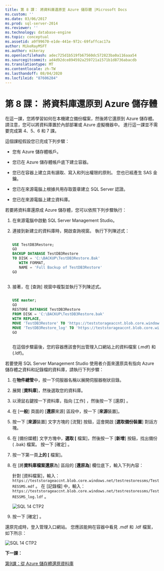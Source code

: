 ```yaml
---
title: 第 8 課： 將資料庫還原至 Azure 儲存體 |Microsoft Docs
ms.custom: ''
ms.date: 03/06/2017
ms.prod: sql-server-2014
ms.reviewer: ''
ms.technology: database-engine
ms.topic: conceptual
ms.assetid: a9f99670-e1de-441e-972c-69faffcac17a
author: MikeRayMSFT
ms.author: mikeray
ms.openlocfilehash: adec725d1b519fb67560dc572823ba0a116aaa54
ms.sourcegitcommit: ad4d92dce894592a259721a1571b1d8736abacdb
ms.translationtype: MT
ms.contentlocale: zh-TW
ms.lasthandoff: 08/04/2020
ms.locfileid: "87606284"
---
```

# <a name="lesson-8-restore-a-database-to-azure-storage"></a>第 8 課： 將資料庫還原到 Azure 儲存體
  在這一課，您將學習如何在本機建立備份檔案，然後將它還原到 Azure 儲存體。 請注意，您可以將資料庫置於內部部署或 Azure 虛擬機器中。 進行這一課並不需要完成第 4、5、6 和 7 課。  
  
 這個課程假設您已完成下列步驟：  
  
-   您有 Azure 儲存體帳戶。  
  
-   您已在 Azure 儲存體帳戶底下建立容器。  
  
-   您已在容器上建立具有讀取、寫入和列出權限的原則。 您也已經產生 SAS 金鑰。  
  
-   您已在來源電腦上根據共用存取簽章建立 SQL Server 認證。  
  
-   您已在來源電腦上建立資料庫。  
  
 若要將資料庫還原成 Azure 儲存體，您可以依照下列步驟執行：  
  
1.  在來源電腦中啟動 SQL Server Management Studio。  
  
2.  連接到新建立的資料庫時，開啟查詢視窗。 執行下列陳述式：  
  
    ```sql  
  
    USE TestDB3Restore;   
    GO   
    BACKUP DATABASE TestDB3Restore   
    TO DISK = 'C:\BACKUP\TestDB3Restore.Bak'   
       WITH FORMAT,   
       NAME = 'Full Backup of TestDB3Restore'   
    GO  
  
    ```  
  
3.  接著，在 [查詢] 視窗中複製並執行下列陳述式。  
  
    ```sql  
  
    USE master;   
    GO   
    RESTORE DATABASE TestDB3Restore    
    FROM DISK = 'C:\BACKUP\TestDB3Restore.bak'    
    WITH REPLACE,   
    MOVE 'TestDB3Restore' TO 'https://teststorageaccnt.blob.core.windows.net/testcontainrestore/TestDB3Restore.mdf',     
    MOVE 'TestDB3Restore_log' TO 'https://teststorageaccnt.blob.core.windows.net/testcontainrestore/TestDB3Restore_log.ldf';   
    GO  
  
    ```  
  
     在這個步驟最後，您的容器應該會列出管理入口網站上的資料檔案 (.mdf) 和 (.ldf)。  
  
 若要使用 SQL Server Management Studio 使用者介面來還原具有指向 Azure 儲存體之資料和記錄檔的資料庫，請執行下列步驟：  
  
1.  在**物件總管**中，按一下伺服器名稱以展開伺服器樹狀目錄。  
  
2.  展開 [**資料庫**]，然後選取您的資料庫。  
  
3.  以滑鼠右鍵按一下資料庫，指向 [工作]  ，然後按一下 [還原]  。  
  
4.  在 [**一般**] 頁面的 [**還原**來源] 區段中，按一下 [**來源**裝置]。  
  
5.  按一下 [**來源**裝置] 文字方塊的 [流覽] 按鈕，這會開啟 [**選取備份裝置**] 對話方塊。  
  
6.  在 [備份媒體] 文字方塊中，**選取 [** 檔案]，然後按一下 [**新增**] 按鈕，找出備份 ( .bak) 檔案。 按一下 [確定]  。  
  
7.  按一下第一頁**上的 [** 檔案]。  
  
8.  在 [將**資料庫檔案還原**為] 區段的 [**還原為**] 欄位底下，輸入下列內容：  
  
     針對 [資料檔案]，輸入： `https://teststorageaccnt.blob.core.windows.net/testrestoressms/TestRESSMS.mdf` 。 在 [記錄檔] 中，輸入： `https://teststorageaccnt.blob.core.windows.net/testrestoressms/TestRESSMS_log.ldf` 。  
  
     ![SQL 14 CTP2](../tutorials/media/ss-was-tutlesson-8-8.gif "SQL 14 CTP2")  
  
9. 按一下 [確定]  。  
  
 還原完成時，登入管理入口網站。 您應該能夠在容器中看見 .mdf 和 .ldf 檔案，如下所示：  
  
 ![SQL 14 CTP2](../tutorials/media/ss-was-tutlesson-8-9.gif "SQL 14 CTP2")  
  
 **下一課：**  
  
 [第9課：從 Azure 儲存體還原資料庫](../relational-databases/lesson-8-restore-as-new-database-from-log-backup.md)  
  
  
